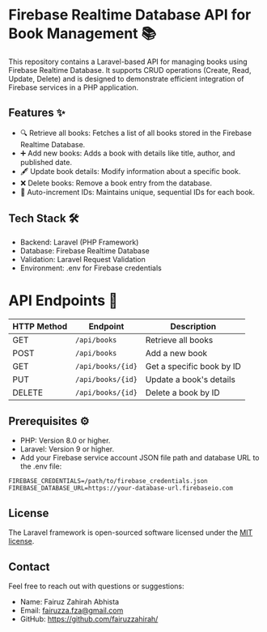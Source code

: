 <div class="container">
    <h1>Firebase Realtime Database API for Book Management 📚</h1>
</div>

This repository contains a Laravel-based API for managing books using Firebase Realtime Database. It supports CRUD operations (Create, Read, Update, Delete) and is designed to demonstrate efficient integration of Firebase services in a PHP application.

## Features ✨
- 🔍 Retrieve all books: Fetches a list of all books stored in the Firebase Realtime Database.
- ➕ Add new books: Adds a book with details like title, author, and published date.
- 🖋️ Update book details: Modify information about a specific book.
- ❌ Delete books: Remove a book entry from the database.
- 🔢 Auto-increment IDs: Maintains unique, sequential IDs for each book.

## Tech Stack 🛠️
- Backend: Laravel (PHP Framework)
- Database: Firebase Realtime Database
- Validation: Laravel Request Validation
- Environment: .env for Firebase credentials

<body>
    <div class="container">
        <h1>API Endpoints 🔗</h1>
        <table>
            <thead>
                <tr>
                    <th>HTTP Method</th>
                    <th>Endpoint</th>
                    <th>Description</th>
                </tr>
            </thead>
            <tbody>
                <tr>
                    <td>GET</td>
                    <td><code>/api/books</code></td>
                    <td>Retrieve all books</td>
                </tr>
                <tr>
                    <td>POST</td>
                    <td><code>/api/books</code></td>
                    <td>Add a new book</td>
                </tr>
                <tr>
                    <td>GET</td>
                    <td><code>/api/books/{id}</code></td>
                    <td>Get a specific book by ID</td>
                </tr>
                <tr>
                    <td>PUT</td>
                    <td><code>/api/books/{id}</code></td>
                    <td>Update a book's details</td>
                </tr>
                <tr>
                    <td>DELETE</td>
                    <td><code>/api/books/{id}</code></td>
                    <td>Delete a book by ID</td>
                </tr>
            </tbody>
        </table>
    </div>
</body>

## Prerequisites ⚙️
- PHP: Version 8.0 or higher.
- Laravel: Version 9 or higher.
- Add your Firebase service account JSON file path and database URL to the .env file:

```env
FIREBASE_CREDENTIALS=/path/to/firebase_credentials.json
FIREBASE_DATABASE_URL=https://your-database-url.firebaseio.com
```

## License

The Laravel framework is open-sourced software licensed under the [MIT license](https://opensource.org/licenses/MIT).

## Contact 
Feel free to reach out with questions or suggestions:
- Name: Fairuz Zahirah Abhista
- Email: fairuzza.fza@gmail.com
- GitHub: https://github.com/fairuzzahirah/
